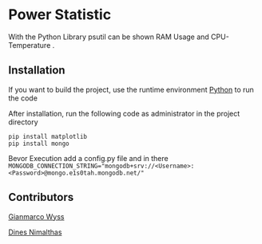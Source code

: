 # Power Statistic

With the Python Library psutil can be shown RAM Usage and CPU-Temperature .

## Installation                                                     
If you want to build the project, use the runtime environment [Python](https://www.python.org/downloads/) to run the code

After installation, run the following code as administrator in the project directory

    pip install matplotlib
    pip install mongo

Bevor Execution add a config.py file and in there ```MONGODB_CONNECTION_STRING="mongodb+srv://<Username>:<Password>@mongo.e1s0tah.mongodb.net/"```

## Contributors
[Gianmarco Wyss](https://github.com/Giani-Wyss)

[Dines Nimalthas](https://github.com/Reavexx)

